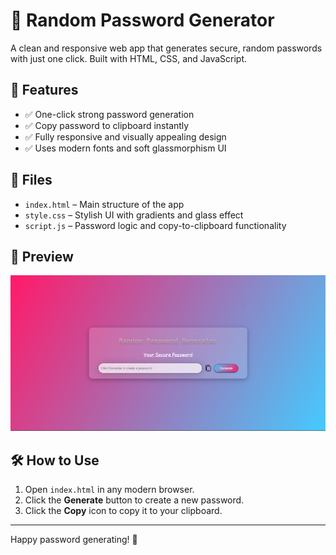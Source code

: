 # 🔐 Random Password Generator

A clean and responsive web app that generates secure, random passwords with just one click. Built with HTML, CSS, and JavaScript.

## 🚀 Features

- ✅ One-click strong password generation
- ✅ Copy password to clipboard instantly
- ✅ Fully responsive and visually appealing design
- ✅ Uses modern fonts and soft glassmorphism UI

## 📁 Files

- `index.html` – Main structure of the app
- `style.css` – Stylish UI with gradients and glass effect
- `script.js` – Password logic and copy-to-clipboard functionality

## 📸 Preview

![Password Generator Screenshot](./imgs/image.png)

## 🛠️ How to Use

1. Open `index.html` in any modern browser.
2. Click the **Generate** button to create a new password.
3. Click the **Copy** icon to copy it to your clipboard.

---

Happy password generating! 🔑
